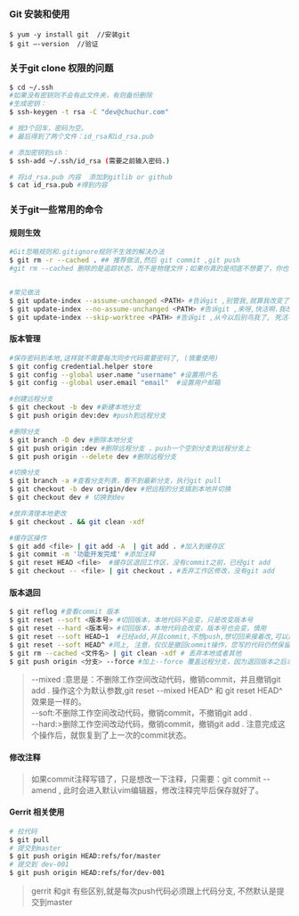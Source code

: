 
### Git 安装和使用
```
$ yum -y install git  //安装git
$ git –-version  //验证
```
### 关于git clone 权限的问题
```sh
$ cd ~/.ssh
#如果没有密钥则不会有此文件夹，有则备份删除
#生成密钥：
$ ssh-keygen -t rsa -C "dev@chuchur.com"

# 按3个回车，密码为空。
# 最后得到了两个文件：id_rsa和id_rsa.pub

# 添加密钥到ssh：
$ ssh-add ~/.ssh/id_rsa (需要之前输入密码.)

# 将id_rsa.pub 内容  添加到gitlib or github
$ cat id_rsa.pub #得到内容
```
### 关于git一些常用的命令   

#### 规则生效
```sh
#Git忽略规则和.gitignore规则不生效的解决办法
$ git rm -r --cached . ## 推荐做法,然后 git commit ,git push
#git rm --cached 删除的是追踪状态，而不是物理文件；如果你真的是彻底不想要了，你也可以直接 rm


#常见做法
$ git update-index --assume-unchanged <PATH> #告诉git ,别管我,就算我改变了,你当没看见,切换分支失效
$ git update-index --no-assume-unchanged <PATH> #告诉git ,来呀,快活啊.我改动了,
$ git update-index --skip-worktree <PATH> #告诉git ,从今以后别鸟我了, 死活与你无关.

```


#### 版本管理
```sh
#保存密码到本地,这样就不需要每次同步代码需要密码了, (慎重使用)
$ git config credential.helper store
$ git config --global user.name "username" #设置用户名
$ git config --global user.email "email"  #设置用户邮箱

#创建远程分支
$ git checkout -b dev #新建本地分支
$ git push origin dev:dev #push到远程分支

#删除分支
$ git branch -D dev #删除本地分支 
$ git push origin :dev #删除远程分支 ，push一个空到分支到远程分支上
$ git push origin --delete dev #删除远程分支

#切换分支
$ git branch -a #查看分支列表，看不到最新分支，执行git pull
$ git checkout -b dev origin/dev #把远程的分支搞到本地并切换
$ git checkout dev # 切换到dev

#放弃清理本地更改
$ git checkout . && git clean -xdf

#缓存区操作
$ git add <file> | git add -A  | git add . #加入到缓存区
$ git commit -m '功能开发完成' #添加注释
$ git reset HEAD <file>  #缓存区退回工作区，没有commit之前，已经git add
$ git checkout -- <file> | git checkout . #丢弃工作区修改，没有git add
```
#### 版本退回
```sh
$ git reflog #查看commit 版本
$ git reset --soft <版本号> #切回版本，本地代码不会变，只是改变版本号
$ git reset --hard <版本号> #切回版本，本地代码会改变，版本号也会变，慎用
$ git reset --soft HEAD~1  #已经add,并且commit,不想push,想切回来接着改,可以这么干,直接切回上一个版本
$ git reset --soft HEAD^ #同上, 注意，仅仅是撤回commit操作，您写的代码仍然保留。
$ git rm --cached <文件名> | git clean -xdf # 丢弃本地或者其他
$ git push origin <分支> --force #加上--force 覆盖远程分支，因为退回版本之后本地版本比线上版本低，无法提交
```
>--mixed :意思是：不删除工作空间改动代码，撤销commit，并且撤销git add . 操作这个为默认参数,git reset --mixed HEAD^ 和 git reset HEAD^ 效果是一样的。      
>--soft:不删除工作空间改动代码，撤销commit，不撤销git add .     
>--hard:>删除工作空间改动代码，撤销commit，撤销git add . 注意完成这个操作后，就恢复到了上一次的commit状态。

#### 修改注释
>如果commit注释写错了，只是想改一下注释，只需要：git commit --amend , 此时会进入默认vim编辑器，修改注释完毕后保存就好了。

#### Gerrit 相关使用
```sh
# 拉代码
$ git pull
# 提交到master
$ git push origin HEAD:refs/for/master 
# 提交到 dev-001
$ git push origin HEAD:refs/for/dev-001 
```
>gerrit 和git 有些区别,就是每次push代码必须跟上代码分支, 不然默认是提交到master